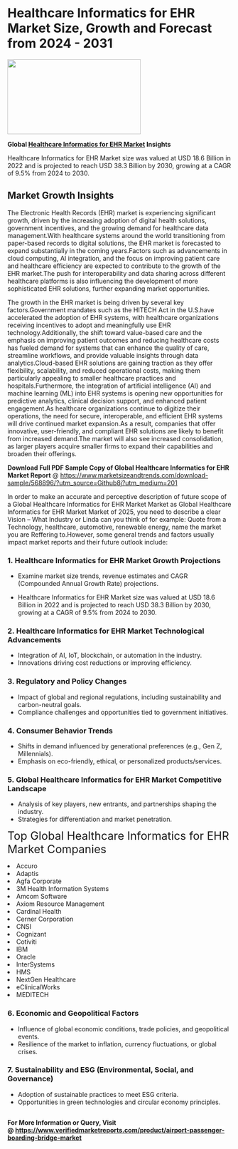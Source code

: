 <H1>Healthcare Informatics for EHR Market Size, Growth and Forecast from 2024 - 2031</H1><img class="aligncenter size-medium wp-image-584254" src="https://thirdeyenews.in/wp-content/uploads/2024/09/Global-Market-Research-300x168.jpeg" alt="" width="300" height="168" /><p><strong>Global&nbsp;<a href="https://www.marketsizeandtrends.com/download-sample/568896/?utm_source=Github8j?utm_medium=201">Healthcare Informatics for EHR Market</a> Insights</strong></p><p>Healthcare Informatics for EHR Market size was valued at USD 18.6 Billion in 2022 and is projected to reach USD 38.3 Billion by 2030, growing at a CAGR of 9.5% from 2024 to 2030.</p><p><h2>Market Growth Insights</h2> <p>The Electronic Health Records (EHR) market is experiencing significant growth, driven by the increasing adoption of digital health solutions, government incentives, and the growing demand for healthcare data management.With healthcare systems around the world transitioning from paper-based records to digital solutions, the EHR market is forecasted to expand substantially in the coming years.Factors such as advancements in cloud computing, AI integration, and the focus on improving patient care and healthcare efficiency are expected to contribute to the growth of the EHR market.The push for interoperability and data sharing across different healthcare platforms is also influencing the development of more sophisticated EHR solutions, further expanding market opportunities.</p> <p>The growth in the EHR market is being driven by several key factors.Government mandates such as the HITECH Act in the U.S.have accelerated the adoption of EHR systems, with healthcare organizations receiving incentives to adopt and meaningfully use EHR technology.Additionally, the shift toward value-based care and the emphasis on improving patient outcomes and reducing healthcare costs has fueled demand for systems that can enhance the quality of care, streamline workflows, and provide valuable insights through data analytics.Cloud-based EHR solutions are gaining traction as they offer flexibility, scalability, and reduced operational costs, making them particularly appealing to smaller healthcare practices and hospitals.Furthermore, the integration of artificial intelligence (AI) and machine learning (ML) into EHR systems is opening new opportunities for predictive analytics, clinical decision support, and enhanced patient engagement.As healthcare organizations continue to digitize their operations, the need for secure, interoperable, and efficient EHR systems will drive continued market expansion.As a result, companies that offer innovative, user-friendly, and compliant EHR solutions are likely to benefit from increased demand.The market will also see increased consolidation, as larger players acquire smaller firms to expand their capabilities and broaden their offerings.<p><span class=""><strong>Download Full PDF Sample Copy of Global Healthcare Informatics for EHR Market Report</strong> @ <a href="https://www.marketsizeandtrends.com/download-sample/568896/?utm_source=Github8j?utm_medium=201" target="_blank">https://www.marketsizeandtrends.com/download-sample/568896/?utm_source=Github8j?utm_medium=201</a></span></p><p>In order to make an accurate and perceptive description of future scope of a Global&nbsp;Healthcare Informatics for EHR Market Market as Global&nbsp;Healthcare Informatics for EHR Market Market of 2025, you need to describe a clear Vision &ndash; What Industry or Linda can you think of for example: Quote from a Technology, healthcare, automotive, renewable energy, name the market you are Reffering to.However, some general trends and factors usually impact market reports and their future outlook include:</p><h3>1.&nbsp;<strong>Healthcare Informatics for EHR Market Growth Projections</strong></h3><ul><li>Examine market size trends, revenue estimates and CAGR (Compounded Annual Growth Rate) projections.</li><li><p>Healthcare Informatics for EHR Market size was valued at USD 18.6 Billion in 2022 and is projected to reach USD 38.3 Billion by 2030, growing at a CAGR of 9.5% from 2024 to 2030.</p></li></ul><h3>2.&nbsp;<strong>Healthcare Informatics for EHR Market Technological Advancements</strong></h3><ul><li>Integration of AI, IoT, blockchain, or automation in the industry.</li><li>Innovations driving cost reductions or improving efficiency.</li></ul><h3>3.&nbsp;<strong>Regulatory and Policy Changes</strong></h3><ul><li>Impact of global and regional regulations, including sustainability and carbon-neutral goals.</li><li>Compliance challenges and opportunities tied to government initiatives.</li></ul><h3>4.&nbsp;<strong>Consumer Behavior Trends</strong></h3><ul><li>Shifts in demand influenced by generational preferences (e.g., Gen Z, Millennials).</li><li>Emphasis on eco-friendly, ethical, or personalized products/services.</li></ul><h3>5.&nbsp;<strong>Global Healthcare Informatics for EHR Market Competitive Landscape</strong></h3><ul><li>Analysis of key players, new entrants, and partnerships shaping the industry.</li><li>Strategies for differentiation and market penetration.</li></ul><p data-pm-slice="1 1 []"><span style="color: inherit; font-family: inherit; font-size: 25px;">Top Global Healthcare Informatics for EHR Market Companies</span></p><div class="" data-test-id=""><p><li>Accuro</li><li> Adaptis</li><li> Agfa Corporate</li><li> 3M Health Information Systems</li><li> Amcom Software</li><li> Axiom Resource Management</li><li> Cardinal Health</li><li> Cerner Corporation</li><li> CNSI</li><li> Cognizant</li><li> Cotiviti</li><li> IBM</li><li> Oracle</li><li> InterSystems</li><li> HMS</li><li> NextGen Healthcare</li><li> eClinicalWorks</li><li> MEDITECH</li></p></div><h3>6.&nbsp;<strong>Economic and Geopolitical Factors</strong></h3><ul><li>Influence of global economic conditions, trade policies, and geopolitical events.</li><li>Resilience of the market to inflation, currency fluctuations, or global crises.</li></ul><h3>7.&nbsp;<strong>Sustainability and ESG (Environmental, Social, and Governance)</strong></h3><ul><li>Adoption of sustainable practices to meet ESG criteria.</li><li>Opportunities in green technologies and circular economy principles.</li></ul><h2><strong style="font-size: 14px;">For More Information or Query, Visit @&nbsp;</strong><a style="background-color: #ffffff; font-size: 14px;" href="https://www.marketsizeandtrends.com/report/healthcare-informatics-for-ehr-market/" target="_blank">https://www.verifiedmarketreports.com/product/airport-passenger-boarding-bridge-market</a></h2>
